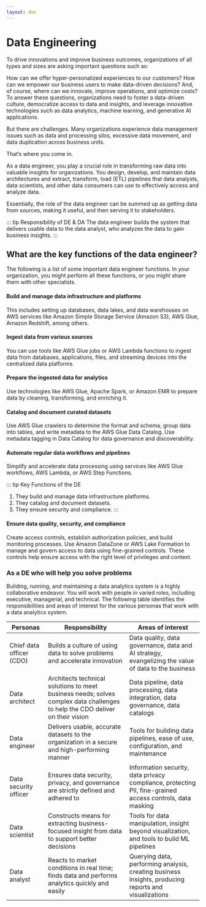 ```yaml
---
layout: doc
---
```


# Data Engineering

To drive innovations and improve business outcomes, organizations of all types and sizes are asking important questions such as:

How can we offer hyper-personalized experiences to our customers?
How can we empower our business users to make data-driven decisions?
And, of course, where can we innovate, improve operations, and optimize costs?
To answer these questions, organizations need to foster a data-driven culture, democratize access to data and insights, and leverage innovative technologies such as data analytics, machine learning, and generative AI applications.

But there are challenges. Many organizations experience data management issues such as data and processing silos, excessive data movement, and data duplication across business units.

That’s where you come in.

As a data engineer, you play a crucial role in transforming raw data into valuable insights for organizations. You design, develop, and maintain data architectures and extract, transform, load (ETL) pipelines that data analysts, data scientists, and other data consumers can use to effectively access and analyze data.

Essentially, the role of the data engineer can be summed up as getting data from sources, making it useful, and then serving it to stakeholders.

::: tip Responsibility of DE & DA
The data engineer builds the system that delivers usable data to the data analyst, who analyzes the data to gain business insights.
:::

## What are the key functions of the data engineer?
The following is a list of some important data engineer functions. In your organization, you might perform all these functions, or you might share them with other specialists. 

#### Build and manage data infrastructure and platforms
This includes setting up databases, data lakes, and data warehouses on AWS services like Amazon Simple Storage Service (Amazon S3), AWS Glue, Amazon Redshift, among others. 

#### Ingest data from various sources
You can use tools like AWS Glue jobs or AWS Lambda functions to ingest data from databases, applications, files, and streaming devices into the centralized data platforms. 

#### Prepare the ingested data for analytics
Use technologies like AWS Glue, Apache Spark, or Amazon EMR to prepare data by cleaning, transforming, and enriching it.

#### Catalog and document curated datasets
Use AWS Glue crawlers to determine the format and schema, group data into tables, and write metadata to the AWS Glue Data Catalog. Use metadata tagging in Data Catalog for data governance and discoverability.

#### Automate regular data workflows and pipelines
Simplify and accelerate data processing using services like AWS Glue workflows, AWS Lambda, or AWS Step Functions.


::: tip Key Functions of the DE
1. They build and manage data infrastructure platforms.
2. They catalog and document datasets.
3. They ensure security and compliance.
:::


#### Ensure data quality, security, and compliance
Create access controls, establish authorization policies, and build monitoring processes. Use Amazon DataZone or AWS Lake Formation to manage and govern access to data using fine-grained controls. These controls help ensure access with the right level of privileges and context. 

### As a DE who will help you solve problems
Building, running, and maintaining a data analytics system is a highly collaborative endeavor. You will work with people in varied roles, including executive, managerial, and technical. The following table identifies the responsibilities and areas of interest for the various personas that work with a data analytics system.


| Personas                 | Responsibility                                                                                                                | Areas of interest                                                                                         |
| ------------------------ | ----------------------------------------------------------------------------------------------------------------------------- | --------------------------------------------------------------------------------------------------------- |
| Chief data officer (CDO) | Builds a culture of using data to solve problems and accelerate innovation                                                    | Data quality, data governance, data and AI strategy, evangelizing the value of data to the business       |
| Data architect           | Architects technical solutions to meet business needs; solves complex data challenges to help the CDO deliver on their vision | Data pipeline, data processing, data integration, data governance, data catalogs                          |
| Data engineer            | Delivers usable, accurate datasets to the organization in a secure and high-performing manner                                 | Tools for building data pipelines, ease of use, configuration, and maintenance                            |
| Data security officer    | Ensures data security, privacy, and governance are strictly defined and adhered to                                            | Information security, data privacy compliance, protecting PII, fine-grained access controls, data masking |
| Data scientist           | Constructs means for extracting business-focused insight from data to support better decisions                                | Tools for data manipulation, insight beyond visualization, and tools to build ML pipelines                |
| Data analyst             | Reacts to market conditions in real time; finds data and performs analytics quickly and easily                                | Querying data, performing analysis, creating business insights, producing reports and visualizations      |

